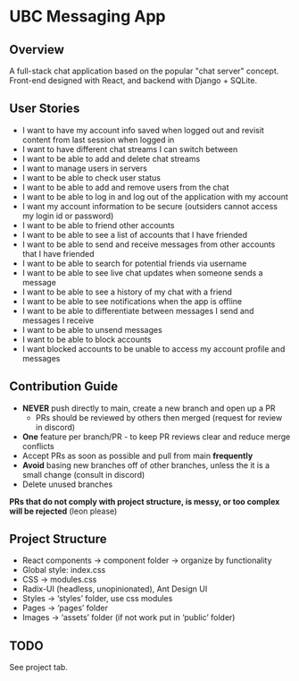 # UBC Messaging App

## Overview
A full-stack chat application based on the popular "chat server" concept. Front-end designed with React, and backend with Django + SQLite.

## User Stories
- I want to have my account info saved when logged out and revisit content from last session when logged in
- I want to have different chat streams I can switch between
- I want to be able to add and delete chat streams
- I want to manage users in servers
- I want to be able to check user status
- I want to be able to add and remove users from the chat
- I want to be able to log in and log out of the application with my account
- I want my account information to be secure (outsiders cannot access my login id or password)
- I want to be able to friend other accounts
- I want to be able to see a list of accounts that I have friended
- I want to be able to send and receive messages from other accounts that I have friended
- I want to be able to search for potential friends via username
- I want to be able to see live chat updates when someone sends a message
- I want to be able to see a history of my chat with a friend
- I want to be able to see notifications when the app is offline
- I want to be able to differentiate between messages I send and messages I receive
- I want to be able to unsend messages
- I want to be able to block accounts
- I want blocked accounts to be unable to access my account profile and messages

## Contribution Guide
- **NEVER** push directly to main, create a new branch and open up a PR
  - PRs should be reviewed by others then merged (request for review in discord)
- **One** feature per branch/PR - to keep PR reviews clear and reduce merge conflicts
- Accept PRs as soon as possible and pull from main **frequently**
- **Avoid** basing new branches off of other branches, unless the it is a small change (consult in discord)
- Delete unused branches

**PRs that do not comply with project structure, is messy, or too complex will be rejected** (leon please)

## Project Structure
- React components -> component folder -> organize by functionality
- Global style: index.css
- CSS -> modules.css
- Radix-UI (headless, unopinionated), Ant Design UI
- Styles -> ‘styles’ folder, use css modules
- Pages -> ‘pages’ folder
- Images -> ‘assets’ folder (if not work put in ‘public’ folder)

## TODO
See project tab.
